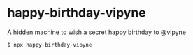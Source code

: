 # happy-birthday-vipyne
A hidden machine to wish a secret happy birthday to @vipyne

```sh
$ npx happy-birthday-vipyne
```
